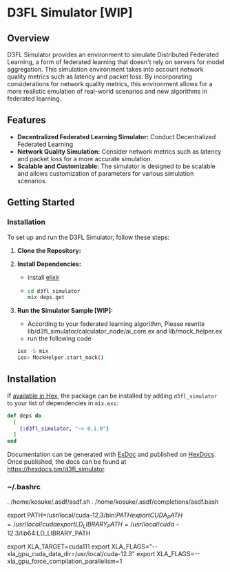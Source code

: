 # D3FL Simulator [WIP]

## Overview

D3FL Simulator provides an environment to simulate Distributed Federated Learning, a form of federated learning that doesn't rely on servers for model aggregation. This simulation environment takes into account network quality metrics such as latency and packet loss.
By incorporating considerations for network quality metrics, this environment allows for a more realistic emulation of real-world scenarios and new algorithms in federated learning.

## Features

- **Decentralized Federated Learning Simulator:** Conduct Decentralized Federated Learning
- **Network Quality Simulation:** Consider network metrics such as latency and packet loss for a more accurate simulation.
- **Scalable and Customizable:** The simulator is designed to be scalable and allows customization of parameters for various simulation scenarios.

## Getting Started

### Installation

To set up and run the D3FL Simulator, follow these steps:

1. **Clone the Repository:**


2. **Install Dependencies:**
    - install [elixir](https://elixir-lang.org/install.html)
    - ```bash
      cd d3fl_simulator
      mix deps.get
      ```

3. **Run the Simulator Sample [WIP]:**
   - According to your federated learning algorithm, Please rewrite lib/d3fl_simulator/calculator_node/ai_core.ex and lib/mock_helper.ex
   - run the following code
    ```bash
    iex -S mix
    iex> MockHelper.start_mock()
    ```

## Installation

If [available in Hex](https://hex.pm/docs/publish), the package can be installed
by adding `d3fl_simulator` to your list of dependencies in `mix.exs`:

```elixir
def deps do
  [
    {:d3fl_simulator, "~> 0.1.0"}
  ]
end
```

Documentation can be generated with [ExDoc](https://github.com/elixir-lang/ex_doc)
and published on [HexDocs](https://hexdocs.pm). Once published, the docs can
be found at <https://hexdocs.pm/d3fl_simulator>.


### ~/.bashrc

. /home/kosuke/.asdf/asdf.sh
. /home/kosuke/.asdf/completions/asdf.bash

export PATH=/usr/local/cuda-12.3/bin:$PATH
export CUDA_PATH=/usr/local/cuda
export LD_LIBRARY_PATH=/usr/local/cuda-12.3/lib64:$LD_LIBRARY_PATH

export XLA_TARGET=cuda111
export XLA_FLAGS="--xla_gpu_cuda_data_dir=/usr/local/cuda-12.3"
export XLA_FLAGS=--xla_gpu_force_compilation_parallelism=1